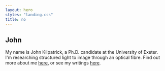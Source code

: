 ```yaml
---
layout: hero
styles: "landing.css"
title: no
---
```


## John

My name is John Kilpatrick, a Ph.D. candidate at the University of Exeter.
I'm researching structured light to image through an optical fibre.
Find out more about me [here](/about), or see my writings [here](/blog).
